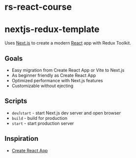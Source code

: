 # rs-react-course

# nextjs-redux-template

Uses [Next.js](https://nextjs.org/) to create a modern [React](https://react.dev/) app with Redux Toolkit.

## Goals

- Easy migration from Create React App or Vite to Next.js
- As beginner friendly as Create React App
- Optimized performance with Next.js features
- Customizable without ejecting

## Scripts

- `dev`/`start` - start Next.js dev server and open browser
- `build` - build for production
- `start` - start production server

## Inspiration

- [Create React App](https://github.com/facebook/create-react-app/tree/main/packages/cra-template)
